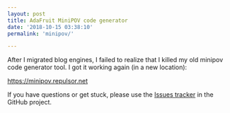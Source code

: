 ```yaml
---
layout: post
title: AdaFruit MiniPOV code generator
date: '2018-10-15 03:38:10'
permalink: 'minipov/'

---
```


After I migrated blog engines, I failed to realize that I killed my old minipov code generator tool.  I got it working again (in a new location):

https://minipov.repulsor.net

If you have questions or get stuck, please use the [Issues tracker](https://github.com/TheCase/minipov/issues) in the GitHub project.
